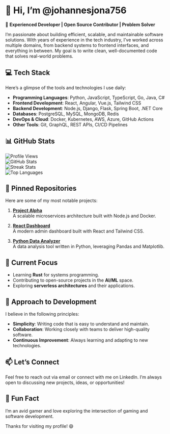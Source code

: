 # 👋 Hi, I’m @johannesjona756  

🚀 **Experienced Developer | Open Source Contributor | Problem Solver**  

I’m passionate about building efficient, scalable, and maintainable software solutions. With years of experience in the tech industry, I’ve worked across multiple domains, from backend systems to frontend interfaces, and everything in between. My goal is to write clean, well-documented code that solves real-world problems.  

## 💻 **Tech Stack**  

Here’s a glimpse of the tools and technologies I use daily:  

- **Programming Languages**: Python, JavaScript, TypeScript, Go, Java, C#  
- **Frontend Development**: React, Angular, Vue.js, Tailwind CSS  
- **Backend Development**: Node.js, Django, Flask, Spring Boot, .NET Core  
- **Databases**: PostgreSQL, MySQL, MongoDB, Redis  
- **DevOps & Cloud**: Docker, Kubernetes, AWS, Azure, GitHub Actions  
- **Other Tools**: Git, GraphQL, REST APIs, CI/CD Pipelines  

## 📊 **GitHub Stats**  

![Profile Views](https://komarev.com/ghpvc/?username=johannesjona756&color=blue)  
![GitHub Stats](https://github-readme-stats.vercel.app/api?username=johannesjona756&show_icons=true&theme=radical)  
![Streak Stats](https://github-readme-streak-stats.herokuapp.com/?user=johannesjona756&theme=radical)  
![Top Languages](https://github-readme-stats.vercel.app/api/top-langs/?username=johannesjona756&theme=radical&layout=compact)  

## 📌 **Pinned Repositories**  

Here are some of my most notable projects:  

1. **[Project Alpha](https://github.com/johannesjona756/ProjectAlpha)**  
   A scalable microservices architecture built with Node.js and Docker.  

2. **[React Dashboard](https://github.com/johannesjona756/ReactDashboard)**  
   A modern admin dashboard built with React and Tailwind CSS.  

3. **[Python Data Analyzer](https://github.com/johannesjona756/PythonDataAnalyzer)**  
   A data analysis tool written in Python, leveraging Pandas and Matplotlib.  

## 🌱 **Current Focus**  

- Learning **Rust** for systems programming.  
- Contributing to open-source projects in the **AI/ML** space.  
- Exploring **serverless architectures** and their applications.  

## 🔧 **Approach to Development**  

I believe in the following principles:  
- **Simplicity**: Writing code that is easy to understand and maintain.  
- **Collaboration**: Working closely with teams to deliver high-quality software.  
- **Continuous Improvement**: Always learning and adapting to new technologies.  

## 📫 **Let’s Connect**  

Feel free to reach out via email or connect with me on LinkedIn. I’m always open to discussing new projects, ideas, or opportunities!  

## 🌟 **Fun Fact**  

I’m an avid gamer and love exploring the intersection of gaming and software development.  

Thanks for visiting my profile! 😄

